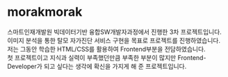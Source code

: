 # morakmorak

스마트인재개발원 빅데이터기반 융합SW개발자과정에서 진행한 3차 프로젝트입니다.  
이미지 분석을 통한 탈모 자가진단 서비스 구현을 목표로 프로젝트를 진행하였습니다.  
저는 그동안 학습한 HTML/CSS를 활용하여 Frontend부분을 전담하였습니다.  
첫 프로젝트이고 지식과 실력이 부족했던만큼 부족한 부분이 많지만 Frontend-Developer가 되고 싶다는 생각에 확신을 가지게 해 준 프로젝트입니다.
